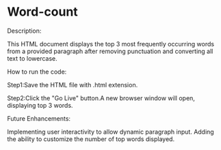 # Word-count
Description:

This HTML document displays the top 3 most frequently occurring words from a provided paragraph after removing punctuation and converting all text to lowercase.

How to run the code:

Step1:Save the HTML file with .html extension.

Step2:Click the "Go Live" button.A new browser window will open, displaying top 3 words.

Future Enhancements:

Implementing user interactivity to allow dynamic paragraph input. Adding the ability to customize the number of top words displayed.
